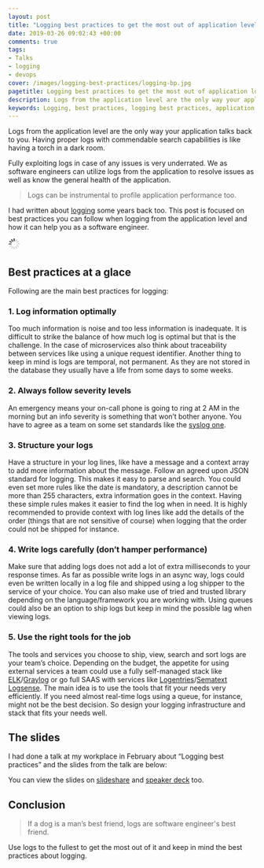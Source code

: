 ```yaml
---
layout: post
title: "Logging best practices to get the most out of application level logging -- Slides"
date: 2019-03-26 09:02:43 +00:00
comments: true
tags: 
- Talks
- logging
- devops
cover: /images/logging-best-practices/logging-bp.jpg
pagetitle: Logging best practices to get the most out of application logging with Slides
description: Logs from the application level are the only way your application talks back to you. Having proper logs with commendable search capabilities is like having a torch in a dark room.
keywords: Logging, best practices, logging best practices, application logging
---
```


Logs from the application level are the only way your application talks back to you. Having proper logs with commendable search capabilities is like having a torch in a dark room.

Fully exploiting logs in case of any issues is very underrated. We as software engineers can utilize logs from the application to resolve issues as well as know the general health of the application.

> Logs can be instrumental to profile application performance too.

I had written about [logging](https://geshan.com.np/blog/2015/08/importance-of-logging-in-your-applications/) some years back too. This post is focused on best practices you can follow when logging from the application level and how it can help you as a software engineer.

<img class="center" src="/images/generic/loading.gif" title="what recruiters look for" alt="what recruiters look for" data-echo="/images/logging-best-practices/logging-bp.jpg">

<!-- more -->

## Best practices at a glace

Following are the main best practices for logging:

### 1. Log information optimally

Too much information is noise and too less information is inadequate. It is difficult to strike the balance of how much log is optimal but that is the challenge. In the case of microservices also think about traceability between services like using a unique request identifier. Another thing to keep in mind is logs are temporal, not permanent. As they are not stored in the database they usually have a life from some days to some weeks.

### 2. Always follow severity levels

An emergency means your on-call phone is going to ring at 2 AM in the morning but an info severity is something that won’t bother anyone. You have to agree as a team on some set standards like the [syslog one](https://tools.ietf.org/html/rfc5424).

### 3. Structure your logs

Have a structure in your log lines, like have a message and a context array to add more information about the message. Follow an agreed upon JSON standard for logging. This makes it easy to parse and search. You could even set more rules like the date is mandatory, a description cannot be more than 255 characters, extra information goes in the context. Having these simple rules makes it easier to find the log when in need. It is highly recommended to provide context with log lines like add the details of the order (things that are not sensitive of course) when logging that the order could not be shipped for instance.

### 4. Write logs carefully  (don’t hamper performance)

Make sure that adding logs does not add a lot of extra milliseconds to your response times. As far as possible write logs in an async way, logs could even be written locally in a log file and shipped using a log shipper to the service of your choice. You can also make use of tried and trusted library depending on the language/framework you are working with. Using queues could also be an option to ship logs but keep in mind the possible lag when viewing logs.

### 5. Use the right tools for the job

The tools and services you choose to ship, view, search and sort logs are your team’s choice. Depending on the budget, the appetite for using external services a team could use a fully self-managed stack like [ELK](https://www.elastic.co/elk-stack)/[Graylog](https://www.graylog.org/) or go full SAAS with services like [Logentries](https://logentries.com)/[Sematext Logsense](https://sematext.com/logsene/). The main idea is to use the tools that fit your needs very efficiently. If you need almost real-time logs using a queue, for instance, might not be the best decision. So design your logging infrastructure and stack that fits your needs well.

## The slides

I had done a talk at my workplace in February about “Logging best practices” and the slides from the talk are below:

<script async class="speakerdeck-embed" data-id="4f33e89002cc4a29926808ef42457fc2" data-ratio="1.77777777777778" src="//speakerdeck.com/assets/embed.js"></script>

You can view the slides on [slideshare](https://www.slideshare.net/geshan/logging-best-practices) and [speaker deck](https://speakerdeck.com/geshan/logging-best-practices) too.

## Conclusion

> If a dog is a man’s best friend, logs are software engineer's best friend.

Use logs to the fullest to get the most out of it and keep in mind the best practices about logging.
